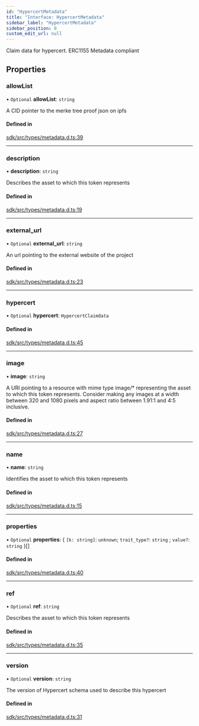 ```yaml
---
id: "HypercertMetadata"
title: "Interface: HypercertMetadata"
sidebar_label: "HypercertMetadata"
sidebar_position: 0
custom_edit_url: null
---
```


Claim data for hypercert. ERC1155 Metadata compliant

## Properties

### allowList

• `Optional` **allowList**: `string`

A CID pointer to the merke tree proof json on ipfs

#### Defined in

[sdk/src/types/metadata.d.ts:39](https://github.com/hypercerts-org/hypercerts/blob/efdb2e8/sdk/src/types/metadata.d.ts#L39)

---

### description

• **description**: `string`

Describes the asset to which this token represents

#### Defined in

[sdk/src/types/metadata.d.ts:19](https://github.com/hypercerts-org/hypercerts/blob/efdb2e8/sdk/src/types/metadata.d.ts#L19)

---

### external_url

• `Optional` **external_url**: `string`

An url pointing to the external website of the project

#### Defined in

[sdk/src/types/metadata.d.ts:23](https://github.com/hypercerts-org/hypercerts/blob/efdb2e8/sdk/src/types/metadata.d.ts#L23)

---

### hypercert

• `Optional` **hypercert**: `HypercertClaimdata`

#### Defined in

[sdk/src/types/metadata.d.ts:45](https://github.com/hypercerts-org/hypercerts/blob/efdb2e8/sdk/src/types/metadata.d.ts#L45)

---

### image

• **image**: `string`

A URI pointing to a resource with mime type image/\* representing the asset to which this token represents. Consider making any images at a width between 320 and 1080 pixels and aspect ratio between 1.91:1 and 4:5 inclusive.

#### Defined in

[sdk/src/types/metadata.d.ts:27](https://github.com/hypercerts-org/hypercerts/blob/efdb2e8/sdk/src/types/metadata.d.ts#L27)

---

### name

• **name**: `string`

Identifies the asset to which this token represents

#### Defined in

[sdk/src/types/metadata.d.ts:15](https://github.com/hypercerts-org/hypercerts/blob/efdb2e8/sdk/src/types/metadata.d.ts#L15)

---

### properties

• `Optional` **properties**: \{ `[k: string]`: `unknown`; `trait_type?`: `string` ; `value?`: `string` }[]

#### Defined in

[sdk/src/types/metadata.d.ts:40](https://github.com/hypercerts-org/hypercerts/blob/efdb2e8/sdk/src/types/metadata.d.ts#L40)

---

### ref

• `Optional` **ref**: `string`

Describes the asset to which this token represents

#### Defined in

[sdk/src/types/metadata.d.ts:35](https://github.com/hypercerts-org/hypercerts/blob/efdb2e8/sdk/src/types/metadata.d.ts#L35)

---

### version

• `Optional` **version**: `string`

The version of Hypercert schema used to describe this hypercert

#### Defined in

[sdk/src/types/metadata.d.ts:31](https://github.com/hypercerts-org/hypercerts/blob/efdb2e8/sdk/src/types/metadata.d.ts#L31)
